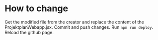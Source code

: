 # How to change

Get the modified file from the creator and replace the content of the ProjektplanWebapp.jsx.
Commit and push changes.
Run `npm run deploy`.
Reload the github page.
